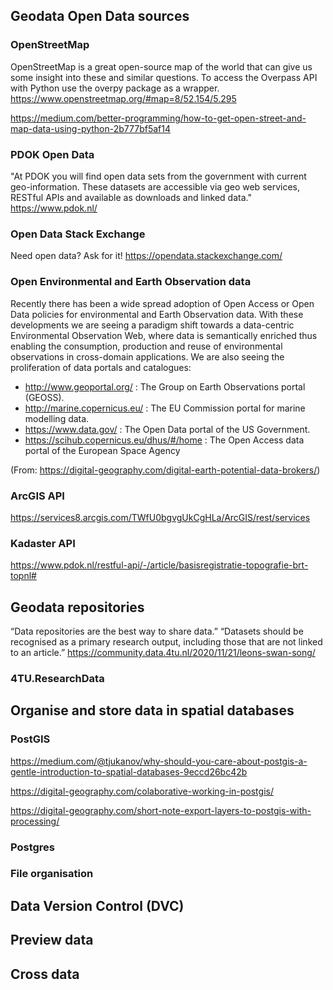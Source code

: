 ## Geodata Open Data sources

### OpenStreetMap
OpenStreetMap is a great open-source map of the world that can give us some insight into these and similar questions. 
To access the Overpass API with Python use the overpy package as a wrapper.
https://www.openstreetmap.org/#map=8/52.154/5.295

https://medium.com/better-programming/how-to-get-open-street-and-map-data-using-python-2b777bf5af14

### PDOK Open Data

"At PDOK you will find open data sets from the government with current geo-information. These datasets are accessible via geo web services, RESTful APIs and available as downloads and linked data." https://www.pdok.nl/

### Open Data Stack Exchange
Need open data? Ask for it!
https://opendata.stackexchange.com/

### Open Environmental and Earth Observation data

Recently there has been a wide spread adoption of Open Access or Open Data policies for environmental and Earth Observation data. With these developments we are seeing a paradigm shift towards a data-centric Environmental Observation Web, where data is semantically enriched thus enabling the consumption, production and reuse of environmental observations in cross-domain applications. We are also seeing the proliferation of data portals and catalogues:

* http://www.geoportal.org/ : The Group on Earth Observations portal (GEOSS).
* http://marine.copernicus.eu/ : The EU Commission portal for marine modelling data.
* https://www.data.gov/ : The Open Data portal of the US Government.
* https://scihub.copernicus.eu/dhus/#/home : The Open Access data portal of the European Space Agency

(From: https://digital-geography.com/digital-earth-potential-data-brokers/)

### ArcGIS API

https://services8.arcgis.com/TWfU0bgvgUkCgHLa/ArcGIS/rest/services

### Kadaster API

https://www.pdok.nl/restful-api/-/article/basisregistratie-topografie-brt-topnl#

## Geodata repositories 

“Data repositories are the best way to share data.” “Datasets should be recognised as a primary research output, including those that are not linked to an article.” [](Link)https://community.data.4tu.nl/2020/11/21/leons-swan-song/

### 4TU.ResearchData

## Organise and store data in spatial databases

### PostGIS
https://medium.com/@tjukanov/why-should-you-care-about-postgis-a-gentle-introduction-to-spatial-databases-9eccd26bc42b

https://digital-geography.com/colaborative-working-in-postgis/

https://digital-geography.com/short-note-export-layers-to-postgis-with-processing/

### Postgres

### File organisation

## Data Version Control (DVC)

## Preview data

## Cross data
